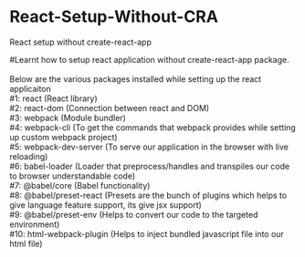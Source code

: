 # React-Setup-Without-CRA
React setup without create-react-app

#Learnt how to setup react application without create-react-app package.\
\
Below are the various packages installed while setting up the react applicaiton\
#1: react (React library)\
#2: react-dom (Connection between react and DOM)\
#3: webpack (Module bundler)\
#4: webpack-cli (To get the commands that webpack provides while setting up custom webpack project)\
#5: webpack-dev-server (To serve our application in the browser with live reloading)\
#6: babel-loader (Loader that preprocess/handles and transpiles our code to browser understandable code)\
#7: @babel/core (Babel functionality)\
#8: @babel/preset-react (Presets are the bunch of plugins which helps to give language feature support, its give jsx support)\
#9: @babel/preset-env (Helps to convert our code to the targeted environment)\
#10: html-webpack-plugin (Helps to inject bundled javascript file into our html file)

